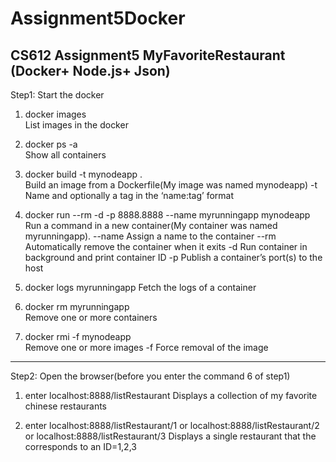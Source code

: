 # Assignment5Docker
CS612 Assignment5 MyFavoriteRestaurant (Docker+ Node.js+ Json)
-----------------------------------------------------------------------------------------------------------------------------------
Step1: Start the docker
1. docker images                                                        
List images in the docker

2. docker ps -a                                                         
Show all containers

3. docker build -t mynodeapp .                                          
Build an image from a Dockerfile(My image was named mynodeapp)
       -t Name and optionally a tag in the ‘name:tag’ format 
                                                                        
4. docker run --rm -d -p 8888.8888 --name myrunningapp mynodeapp
Run a command in a new container(My container was named myrunningapp).
      --name Assign a name to the container
      --rm Automatically remove the container when it exits
      -d Run container in background and print container ID
      -p Publish a container’s port(s) to the host

5. docker logs myrunningapp 
Fetch the logs of a container

6. docker rm myrunningapp                                               
Remove one or more containers

7. docker rmi -f mynodeapp                                              
Remove one or more images
      -f Force removal of the image

-------------------------------------------------------------------------------------------------------------------------------------
Step2: Open the browser(before you enter the command 6 of step1)
1. enter localhost:8888/listRestaurant
Displays a collection of my favorite chinese restaurants

2. enter localhost:8888/listRestaurant/1 or localhost:8888/listRestaurant/2 or localhost:8888/listRestaurant/3 
Displays a single restaurant that the corresponds to an ID=1,2,3 
                                                                        
